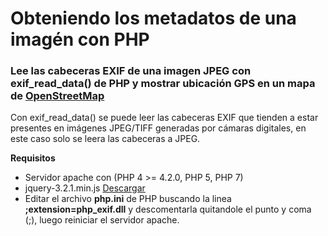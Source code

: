 # Obteniendo los metadatos de una imagén con PHP
### Lee las cabeceras EXIF de una imagen JPEG con exif_read_data() de PHP y mostrar ubicación GPS en un mapa de <a href="https://www.openstreetmap.org/">OpenStreetMap</a> ###

Con exif_read_data() se puede leer las cabeceras EXIF que tienden a estar presentes en imágenes JPEG/TIFF generadas por cámaras digitales, en este caso solo se leera las cabeceras a JPEG.

**Requisitos**
* Servidor apache con (PHP 4 >= 4.2.0, PHP 5, PHP 7)
* jquery-3.2.1.min.js <a href="https://github.com/jquery/codeorigin.jquery.com/blob/master/cdn/jquery-3.2.1.min.js">Descargar</a>
* Editar el archivo **php.ini** de PHP buscando la linea **;extension=php_exif.dll** y descomentarla quitandole el punto y coma (;), luego reiniciar el servidor apache.


